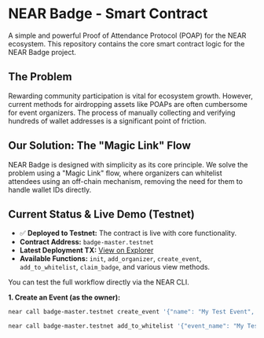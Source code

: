 # NEAR Badge - Smart Contract

A simple and powerful Proof of Attendance Protocol (POAP) for the NEAR ecosystem. This repository contains the core smart contract logic for the NEAR Badge project.

## The Problem
Rewarding community participation is vital for ecosystem growth. However, current methods for airdropping assets like POAPs are often cumbersome for event organizers. The process of manually collecting and verifying hundreds of wallet addresses is a significant point of friction.

## Our Solution: The "Magic Link" Flow
NEAR Badge is designed with simplicity as its core principle. We solve the problem using a "Magic Link" flow, where organizers can whitelist attendees using an off-chain mechanism, removing the need for them to handle wallet IDs directly.

## Current Status & Live Demo (Testnet)
- ✅ **Deployed to Testnet:** The contract is live with core functionality.
- **Contract Address:** `badge-master.testnet`
- **Latest Deployment TX:** [View on Explorer](https://explorer.testnet.near.org/transactions/HeF9rWP8gPZ1FWoLxN9dFe4QqonSjKMGYjusuAsaEbeD)
- **Available Functions:** `init`, `add_organizer`, `create_event`, `add_to_whitelist`, `claim_badge`, and various view methods.

You can test the full workflow directly via the NEAR CLI.

**1. Create an Event (as the owner):**
```bash
near call badge-master.testnet create_event '{"name": "My Test Event", "description": "A cool event"}' --accountId badge-master.testnet

near call badge-master.testnet add_to_whitelist '{"event_name": "My Test Event", "account_ids": ["YOUR_FRIEND.testnet"]}' --accountId badge-master.testnet